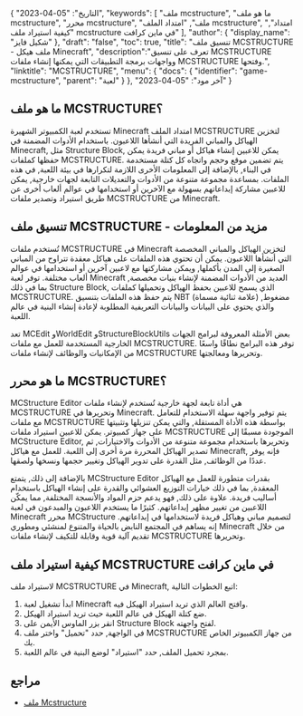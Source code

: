 {
"التاريخ": "05-04-2023",
  "keywords": [
"ملف mcstructure",
"ما هو ملف mcstructure",
"محرر mcstructure",
"ملف",
"امتداد الملف mcstructure",
"امتداد",
"كيفية استيراد ملف mcstructure في ماين كرافت"
],
  "author": {
"display_name": "شكيل فايز"
},
"draft": "false",
"toc": true,
"title": "تنسيق ملف MCSTRUCTURE - ملف هيكل Minecraft",
  "description":"تعرف على تنسيق MCSTRUCTURE وواجهات برمجة التطبيقات التي يمكنها إنشاء ملفات MCSTRUCTURE وفتحها.",
"linktitle": "MCSTRUCTURE",
  "menu": {
    "docs": {
      "identifier": "game-mcstructure",
"parent": "لعبة"
}
},
"آخر مود": "05-04-2023"
}

## ما هو ملف MCSTRUCTURE؟

تستخدم لعبة الكمبيوتر الشهيرة Minecraft امتداد الملف MCSTRUCTURE لتخزين الهياكل والمباني الفريدة التي أنشأها اللاعبون. باستخدام الأدوات المضمنة في Minecraft, مثل Structure Block, يمكن للاعبين إنشاء هياكل أو مباني فريدة يمكن حفظها كملفات MCSTRUCTURE. يتم تضمين موقع وحجم واتجاه كل كتلة مستخدمة في البناء, بالإضافة إلى المعلومات الأخرى اللازمة لتكرارها في بيئة اللعبة, في هذه الملفات. بمساعدة مجموعة متنوعة من الأدوات والتعديلات التابعة لجهات خارجية, يمكن للاعبين مشاركة إبداعاتهم بسهولة مع الآخرين أو استخدامها في عوالم ألعاب أخرى عن طريق استيراد وتصدير ملفات MCSTRUCTURE من Minecraft.

## تنسيق ملف MCSTRUCTURE - مزيد من المعلومات

تُستخدم ملفات MCSTRUCTURE في Minecraft لتخزين الهياكل والمباني المخصصة التي أنشأها اللاعبون. يمكن أن تحتوي هذه الملفات على هياكل معقدة تتراوح من المباني الصغيرة إلى المدن بأكملها, ويمكن مشاركتها مع لاعبين آخرين أو استخدامها في عوالم ألعاب مختلفة. توفر لعبة Minecraft العديد من الأدوات المضمنة لإنشاء بنيات مخصصة, بما في ذلك Structure Block, الذي يسمح للاعبين بحفظ الهياكل وتحميلها كملفات MCSTRUCTURE. يتم حفظ هذه الملفات بتنسيق NBT (علامة ثنائية مسماة) مضغوط, والذي يحتوي على البيانات والبيانات التعريفية المطلوبة لإعادة إنشاء البنية في عالم اللعبة.

تعد MCEdit وWorldEdit وStructureBlockUtils بعض الأمثلة المعروفة لبرامج الجهات الخارجية المستخدمة للعمل مع ملفات MCSTRUCTURE. توفر هذه البرامج نطاقًا واسعًا من الإمكانيات والوظائف لإنشاء ملفات MCSTRUCTURE وتحريرها ومعالجتها.

## ما هو محرر MCSTRUCTURE؟

MCStructure Editor هي أداة تابعة لجهة خارجية تُستخدم لإنشاء ملفات MCSTRUCTURE وتحريرها في Minecraft. يتم توفير واجهة سهلة الاستخدام للتعامل مع ملفات MCSTRUCTURE بواسطة هذه الأداة المستقلة, والتي يمكن تنزيلها وتثبيتها على جهاز كمبيوتر. يمكن للاعبين استيراد ملفات MCSTRUCTURE الموجودة مسبقًا إلى MCStructure Editor, وتحريرها باستخدام مجموعة متنوعة من الأدوات والاختيارات, ثم تصدير الهياكل المحررة مرة أخرى إلى اللعبة. للعمل مع هياكل Minecraft, فإنه يوفر عددًا من الوظائف, مثل القدرة على تدوير الهياكل وتغيير حجمها ونسخها ولصقها.

بالإضافة إلى ذلك, يتمتع MCStructure Editor بقدرات متطورة للعمل مع الهياكل المعقدة, بما في ذلك خيارات التوزيع العشوائي والقدرة على إنشاء الهياكل باستخدام أساليب فريدة. علاوة على ذلك, فهو يدعم حزم المواد والأنسجة المختلفة, مما يمكّن اللاعبين من تغيير مظهر إبداعاتهم. كثيرًا ما يستخدم اللاعبون والمبدعون في لعبة Minecraft محرر MCStructure لتصميم مباني وهياكل فريدة لاستخدامها في إبداعاتهم. إنه يساهم في المجتمع النابض بالحياة والمتنوع لمنشئي ومطوري Minecraft من خلال تقديم آلية قوية وقابلة للتكيف لإنشاء ملفات MCSTRUCTURE وتحريرها.

## كيفية استيراد ملف MCSTRUCTURE في ماين كرافت

لاستيراد ملف MCSTRUCTURE في Minecraft, اتبع الخطوات التالية:

1. ابدأ تشغيل لعبة Minecraft وافتح العالم الذي تريد استيراد الهيكل فيه.
2. ضع كتلة الهيكل في عالم اللعبة حيث تريد استيراد الهيكل.
3. انقر بزر الماوس الأيمن على Structure Block لفتح واجهته.
4. في الواجهة, حدد "تحميل" واختر ملف MCSTRUCTURE من جهاز الكمبيوتر الخاص بك.
5. بمجرد تحميل الملف, حدد "استيراد" لوضع البنية في عالم اللعبة.

## مراجع
* [ملف Mcstructure](https://wiki.bedrock.dev/nbt/mcstructure.html)

